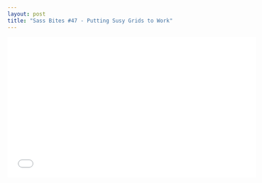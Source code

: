 ```yaml
---
layout: post
title: "Sass Bites #47 - Putting Susy Grids to Work"
---
```


<iframe width='560' height='315' src='//www.youtube.com/embed/rBKfH8UTn7w' frameborder='0' allowfullscreen></iframe>
